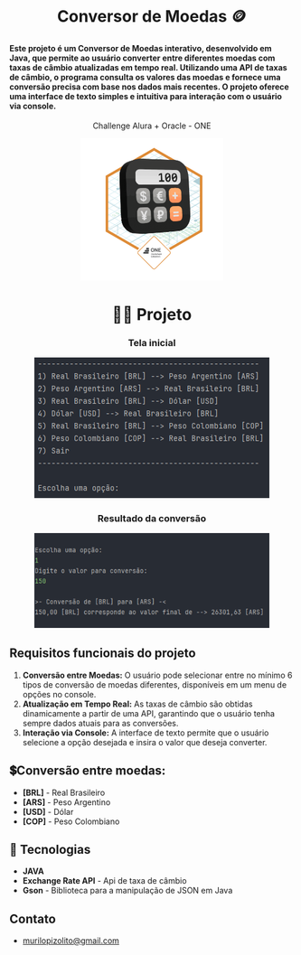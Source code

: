 <h1 align="center">Conversor de Moedas 🪙</h1>

<h4> Este projeto é um Conversor de Moedas interativo, desenvolvido em Java, 
que permite ao usuário converter entre diferentes moedas com taxas de câmbio 
atualizadas em tempo real. Utilizando uma API de taxas de câmbio, o programa consulta 
os valores das moedas e fornece uma conversão precisa com base nos dados mais recentes. 
O projeto oferece uma interface de texto simples e intuitiva 
para interação com o usuário via console. </h4>

<p align="center">Challenge Alura + Oracle - ONE</p>
<p align="center">
<img alt="Badge do projeto" src="./assets/Badge-Conversor.png" width="50%">
</p>

<h1 align="center"> 👨‍💻 Projeto </h1>

<h3 align="center">Tela inicial</h3>
<p align="center">
<img alt="tela inicial" src="assets/tela-inicial-menu.png" width="416">
</p>


<h3 align="center">Resultado da conversão</h3>
<p align="center">
<img alt="resultado conversão" src="./assets/resultado-conversao.png" width="416">
</p>


## Requisitos funcionais do projeto
1. **Conversão entre Moedas:** O usuário pode selecionar entre no mínimo 6 tipos de conversão de moedas diferentes, disponíveis em um menu de opções no console.
2. **Atualização em Tempo Real:** As taxas de câmbio são obtidas dinamicamente a partir de uma API, garantindo que o usuário tenha sempre dados atuais para as conversões.
3. **Interação via Console:** A interface de texto permite que o usuário selecione a opção desejada e insira o valor que deseja converter.

## 💲Conversão entre moedas:
- **[BRL]** - Real Brasileiro
- **[ARS]** - Peso Argentino
- **[USD]** - Dólar 
- **[COP]** - Peso Colombiano

## 🚀 Tecnologias
- **JAVA**
- **Exchange Rate API** - Api de taxa de câmbio
- **Gson** - Biblioteca para a manipulação de JSON em Java

## Contato
- murilopizolito@gmail.com

